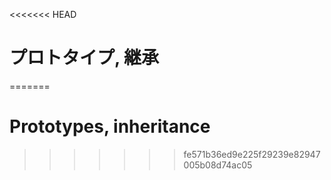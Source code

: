 <<<<<<< HEAD
# プロトタイプ, 継承
=======
# Prototypes, inheritance
>>>>>>> fe571b36ed9e225f29239e82947005b08d74ac05
